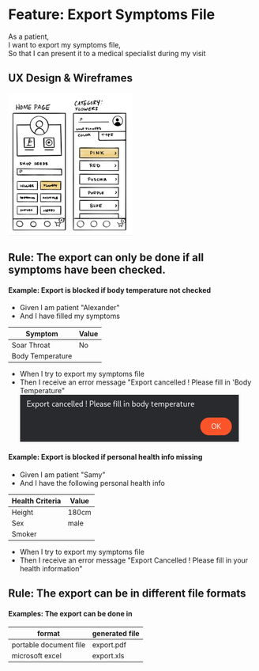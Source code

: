 # Feature: Export Symptoms File

As a patient,  
I want to export my symptoms file,  
So that I can present it to a medical specialist during my visit

## UX Design & Wireframes

![img.png](img.png)

## Rule: The export can only be done if all symptoms have been checked.

#### Example: Export is blocked if body temperature not checked

- Given I am patient "Alexander"
- And I have filled my symptoms

| Symptom          | Value |
|------------------|------|
| Soar Throat      | No   |
| Body Temperature |      |

- When I try to export my symptoms file
- Then I receive an error message "Export cancelled ! Please fill in 'Body Temperature"  
![img_1.png](img_1.png)

#### Example: Export is blocked if personal health info missing

- Given I am patient "Samy"
- And I have the following personal health info

| Health Criteria | Value |
|-----------------|-------|
| Height          | 180cm |
| Sex             | male  |
| Smoker          |       |
- When I try to export my symptoms file
- Then I receive an error message "Export Cancelled ! Please fill in your health information"

## Rule: The export can be in different file formats

#### Examples: The export can be done in

| format                 | generated file |
|------------------------|----------------|
| portable document file | export.pdf     |
| microsoft excel        | export.xls     |

